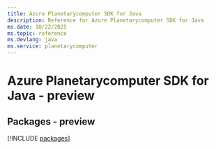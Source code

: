 ```yaml
---
title: Azure Planetarycomputer SDK for Java
description: Reference for Azure Planetarycomputer SDK for Java
ms.date: 10/22/2025
ms.topic: reference
ms.devlang: java
ms.service: planetarycomputer
---
```

# Azure Planetarycomputer SDK for Java - preview
## Packages - preview
[!INCLUDE [packages](planetarycomputer-index.md)]